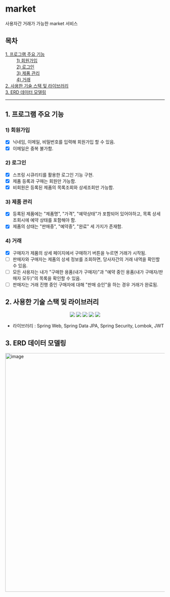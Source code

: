 # market

사용자간 거래가 가능한 market 서비스  

## 목차
[1. 프로그램 주요 기능 ](#1-프로그램-주요-기능)  
&nbsp;&nbsp;&nbsp;&nbsp;&nbsp;&nbsp;&nbsp;&nbsp; [1) 회원가입](#1-회원가입)  
&nbsp;&nbsp;&nbsp;&nbsp;&nbsp;&nbsp;&nbsp;&nbsp; [2) 로그인](#2-로그인)  
&nbsp;&nbsp;&nbsp;&nbsp;&nbsp;&nbsp;&nbsp;&nbsp; [3) 제품 관리](#3-제품-관리)  
&nbsp;&nbsp;&nbsp;&nbsp;&nbsp;&nbsp;&nbsp;&nbsp; [4) 거래](#4-거래)  
[2. 사용한 기술 스택 및 라이브러리 ](#2-사용한-기술-스택-및-라이브러리)  
[3. ERD 데이터 모델링 ](#3-erd-데이터-모델링)  

---

## 1. 프로그램 주요 기능  
### 1) 회원가입  
- [x] 닉네임, 이메일, 비밀번호를 입력해 회원가입 할 수 있음.
- [x] 이메일은 중복 불가함.
### 2) 로그인  
- [x] 스프링 시큐리티를 활용한 로그인 기능 구현.
- [x] 제품 등록과 구매는 회원만 가능함.  
- [x] 비회원은 등록된 제품의 목록조회와 상세조회만 가능함.  
### 3) 제품 관리  
- [x] 등록된 제품에는 "제품명", "가격", "예약상태"가 포함되어 있어야하고, 목록 상세 조회시에 예약 상태를 포함해야 함.  
- [x] 제품의 상태는 "판매중", "예약중", "완료" 세 가지가 존재함.  
### 4) 거래  
- [x] 구매자가 제품의 상세 페이지에서 구매하기 버튼을 누르면 거래가 시작됨.
- [ ] 판매자와 구매자는 제품의 상세 정보를 조회하면, 당사자간의 거래 내역을 확인할 수 있음.  
- [ ] 모든 사용자는 내가 "구매한 용품(내가 구매자)"과 "예약 중인 용품(내가 구매자/판매자 모두)"의 목록을 확인할 수 있음.
- [ ] 판매자는 거래 진행 중인 구매자에 대해 "판매 승인"을 하는 경우 거래가 완료됨.  
  
## 2. 사용한 기술 스택 및 라이브러리  
<div align=center> 
  <img src="https://img.shields.io/badge/spring-6DB33F?style=for-the-badge&logo=spring&logoColor=white"> 
  <img src="https://img.shields.io/badge/java-007396?style=for-the-badge&logo=java&logoColor=white"> 
  <img src="https://img.shields.io/badge/mysql-4479A1?style=for-the-badge&logo=mysql&logoColor=white"> 
  <img src="https://img.shields.io/badge/github-181717?style=for-the-badge&logo=github&logoColor=white">
  <img src="https://img.shields.io/badge/Postman-FF6C37?style=for-the-badge&logo=Postman&logoColor=white"/>
</div>

  - 라이브러리 : Spring Web, Spring Data JPA, Spring Security, Lombok, JWT
    
## 3. ERD 데이터 모델링  
  <img width="754" alt="image" src="https://github.com/user-attachments/assets/f9334bbe-874c-4651-925c-8d932dc4d0cb">  
